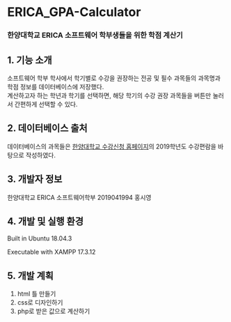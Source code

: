 # ERICA_GPA-Calculator

### 한양대학교 ERICA 소프트웨어 학부생들을 위한 학점 계산기


## 1. 기능 소개

소프트웨어 학부 학사에서 학기별로 수강을 권장하는 전공 및 필수 과목들의 과목명과 학점 정보를 데이터베이스에 저장했다.  
계산하고자 하는 학년과 학기를 선택하면, 해당 학기의 수강 권장 과목들을 버튼만 눌러서 간편하게 선택할 수 있다.


## 2. 데이터베이스 출처

데이터베이스의 과목들은 [한양대학교 수강신청 홈페이지](https://portal.hanyang.ac.kr/sugang/sulg.do)의
2019학년도 수강편람을 바탕으로 작성하였다.


## 3. 개발자 정보

한양대학교 ERICA 소프트웨어학부 2019041994 홍시영


## 4. 개발 및 실행 환경

Built in Ubuntu 18.04.3

Executable with XAMPP 17.3.12


## 5. 개발 계획

1. html 틀 만들기  
2. css로 디자인하기  
3. php로 받은 값으로 계산하기  
